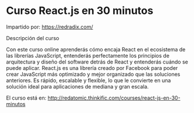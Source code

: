 # Curso React.js en 30 minutos
Impartido por: https://redradix.com/

Descripción del curso

Con este curso online aprenderás cómo encaja React en el ecosistema de las librerías JavaScript, entenderás perfectamente los principios de arquitectura y diseño del software detrás de React y entenderás cuándo se puede aplicar.
React.js es una librería creado por Facebook para poder crear JavaScript más optimizado y mejor organizado que las soluciones anteriores. Es rápido, escalable y flexible, lo que le convierte en una solución ideal para aplicaciones de mediana y gran escala.

El curso está en: http://redatomic.thinkific.com/courses/react-js-en-30-minutos
